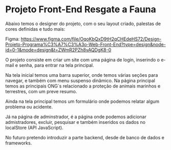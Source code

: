 # Projeto Front-End Resgate a Fauna

Abaixo temos o designer do projeto, com o seu layout criado, palestas de cores definidas e tudo mais: 

Figma: https://www.figma.com/file/OqoKbQxD9tH2qCHEdeHS72/Design-Projeto-Programa%C3%A7%C3%A3o-Web-Front-End?type=design&node-id=0-1&mode=design&t=ZWmR2PZh8vAQDgK8-0

  O projeto consiste em criar um site com uma página de login, inserindo o e-mail e senha, para entrar na tela principal.
  
  Na tela inicial temos uma barra superior, onde temos várias seções para navegar, e também com menu suspenso dinâmico. Na página principal temos as principais ONG`s relacionado a proteção de animais marinhos e terrestres, com um preve resumo.

  Ainda na tela principal temos um formulário onde podemos relatar algum problema ou acidente.

  Já na página de adminstrador, é a página onde podemos adicionar admistradores, excluir, pesquisar e também inseridos os dados no localStore (API JavaScript).

  No futuro pretendo introduzir a parte backend, desde de banco de dados e frameworks.
